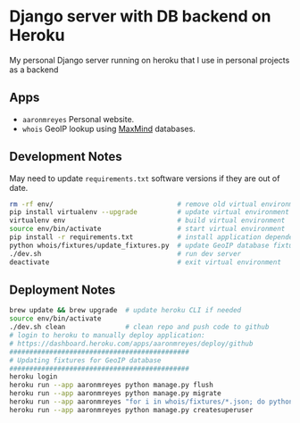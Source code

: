 # Django server with DB backend on Heroku

My personal Django server running on heroku that I use in personal projects as a backend

## Apps

- `aaronmreyes` Personal website.
- `whois` GeoIP lookup using [MaxMind](https://dev.maxmind.com/geoip/geoip2/geolite2/) databases.

## Development Notes

May need to update `requirements.txt` software versions if they are out of date.

```bash
rm -rf env/                               # remove old virtual environment
pip install virtualenv --upgrade          # update virtual environment
virtualenv env                            # build virtual environment
source env/bin/activate                   # start virtual environment
pip install -r requirements.txt           # install application dependencies
python whois/fixtures/update_fixtures.py  # update GeoIP database fixtures
./dev.sh                                  # run dev server
deactivate                                # exit virtual environment
```

## Deployment Notes

```bash
brew update && brew upgrade  # update heroku CLI if needed
source env/bin/activate
./dev.sh clean               # clean repo and push code to github
# login to heroku to manually deploy application:
# https://dashboard.heroku.com/apps/aaronmreyes/deploy/github
#############################################
# Updating fixtures for GeoIP database
#############################################
heroku login
heroku run --app aaronmreyes python manage.py flush
heroku run --app aaronmreyes python manage.py migrate
heroku run --app aaronmreyes "for i in whois/fixtures/*.json; do python manage.py loaddata \$i; done"
heroku run --app aaronmreyes python manage.py createsuperuser
```